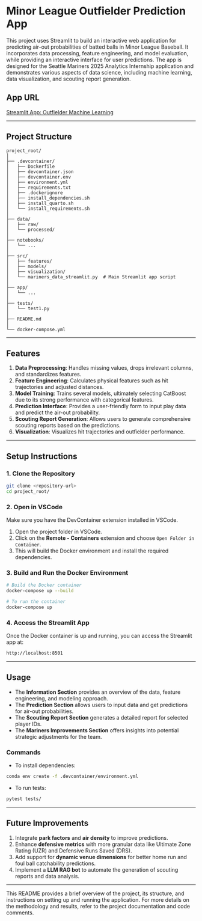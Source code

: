 # Minor League Outfielder Prediction App

This project uses Streamlit to build an interactive web application for predicting air-out probabilities of batted balls in Minor League Baseball. It incorporates data processing, feature engineering, and model evaluation, while providing an interactive interface for user predictions. The app is designed for the Seattle Mariners 2025 Analytics Internship application and demonstrates various aspects of data science, including machine learning, data visualization, and scouting report generation.

## App URL
[Streamlit App: Outfielder Machine Learning](https://outfielder-machine-learning.streamlit.app)

---

## Project Structure

```plaintext
project_root/
│
├── .devcontainer/
│   ├── Dockerfile
│   ├── devcontainer.json
│   ├── devcontainer.env
│   ├── environment.yml
│   ├── requirements.txt
│   ├── .dockerignore
│   ├── install_dependencies.sh
│   ├── install_quarto.sh
│   └── install_requirements.sh
│
├── data/
│   ├── raw/
│   └── processed/
│
├── notebooks/
│   └── ...
│
├── src/
│   ├── features/
│   ├── models/
│   ├── visualization/
│   └── mariners_data_streamlit.py  # Main Streamlit app script
│
├── app/
│   └── ...
│
├── tests/
│   └── test1.py
│
├── README.md
│
└── docker-compose.yml
```

---

## Features

1. **Data Preprocessing**: Handles missing values, drops irrelevant columns, and standardizes features.
2. **Feature Engineering**: Calculates physical features such as hit trajectories and adjusted distances.
3. **Model Training**: Trains several models, ultimately selecting CatBoost due to its strong performance with categorical features.
4. **Prediction Interface**: Provides a user-friendly form to input play data and predict the air-out probability.
5. **Scouting Report Generation**: Allows users to generate comprehensive scouting reports based on the predictions.
6. **Visualization**: Visualizes hit trajectories and outfielder performance.

---

## Setup Instructions

### 1. Clone the Repository

```bash
git clone <repository-url>
cd project_root/
```

### 2. Open in VSCode

Make sure you have the DevContainer extension installed in VSCode.

1. Open the project folder in VSCode.
2. Click on the **Remote - Containers** extension and choose `Open Folder in Container`.
3. This will build the Docker environment and install the required dependencies.

### 3. Build and Run the Docker Environment

```bash
# Build the Docker container
docker-compose up --build

# To run the container
docker-compose up
```

### 4. Access the Streamlit App

Once the Docker container is up and running, you can access the Streamlit app at:

```bash
http://localhost:8501
```

---

## Usage

- The **Information Section** provides an overview of the data, feature engineering, and modeling approach.
- The **Prediction Section** allows users to input data and get predictions for air-out probabilities.
- The **Scouting Report Section** generates a detailed report for selected player IDs.
- The **Mariners Improvements Section** offers insights into potential strategic adjustments for the team.

### Commands

- To install dependencies:

```bash
conda env create -f .devcontainer/environment.yml
```

- To run tests:

```bash
pytest tests/
```

---

## Future Improvements

1. Integrate **park factors** and **air density** to improve predictions.
2. Enhance **defensive metrics** with more granular data like Ultimate Zone Rating (UZR) and Defensive Runs Saved (DRS).
3. Add support for **dynamic venue dimensions** for better home run and foul ball catchability predictions.
4. Implement a **LLM RAG bot** to automate the generation of scouting reports and data analysis.

---

This README provides a brief overview of the project, its structure, and instructions on setting up and running the application. For more details on the methodology and results, refer to the project documentation and code comments.